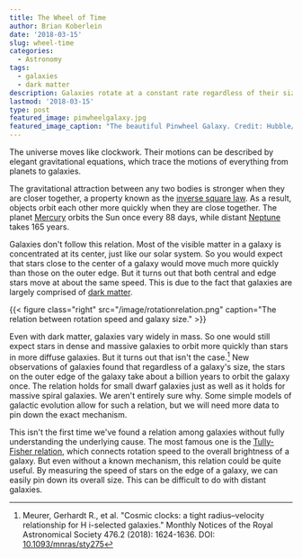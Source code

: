 ```yaml
---
title: The Wheel of Time
author: Brian Koberlein
date: '2018-03-15'
slug: wheel-time
categories:
  - Astronomy
tags:
  - galaxies
  - dark matter
description: Galaxies rotate at a constant rate regardless of their size
lastmod: '2018-03-15'
type: post
featured_image: pinwheelgalaxy.jpg
featured_image_caption: "The beautiful Pinwheel Galaxy. Credit: Hubble/Suburu"
---
```


The universe moves like clockwork. Their motions can be described by elegant gravitational equations, which trace the motions of everything from planets to galaxies.

The gravitational attraction between any two bodies is stronger when they are closer together, a property known as the [inverse square law](https://briankoberlein.com/2014/03/27/mutual-attraction-2/). As a result, objects orbit each other more quickly when they are close together. The planet [Mercury](https://briankoberlein.com/2014/03/21/icy-hot/) orbits the Sun once every 88 days, while distant [Neptune](https://briankoberlein.com/2014/04/04/neptune-night/) takes 165 years. 

Galaxies don't follow this relation. Most of the visible matter in a galaxy is concentrated at its center, just like our solar system. So you would expect that stars close to the center of a galaxy would move much more quickly than those on the outer edge. But it turns out that both central and edge stars move at about the same speed. This is due to the fact that galaxies are largely comprised of [dark matter](https://briankoberlein.com/2014/08/15/five-facts/). 

{{< figure class="right" src="/image/rotationrelation.png" caption="The relation between rotation speed and galaxy size." >}}

Even with dark matter, galaxies vary widely in mass. So one would still expect stars in dense and massive galaxies to orbit more quickly than stars in more diffuse galaxies. But it turns out that isn't the case.[^1] New observations of galaxies found that regardless of a galaxy's size, the stars on the outer edge of the galaxy take about a billion years to orbit the galaxy once. The relation holds for small dwarf galaxies just as well as it holds for massive spiral galaxies. We aren't entirely sure why. Some simple models of galactic evolution allow for such a relation, but we will need more data to pin down the exact mechanism.

This isn't the first time we've found a relation among galaxies without fully understanding the underlying cause. The most famous one is the [Tully-Fisher relation](https://briankoberlein.com/2013/11/17/tully-fisher-king/), which connects rotation speed to the overall brightness of a galaxy. But even without a known mechanism, this relation could be quite useful. By measuring the speed of stars on the edge of a galaxy, we can easily pin down its overall size. This can be difficult to do with distant galaxies.

[^1]: Meurer, Gerhardt R., et al. "Cosmic clocks: a tight radius–velocity relationship for H i-selected galaxies." Monthly Notices of the Royal Astronomical Society 476.2 (2018): 1624-1636. DOI: [10.1093/mnras/sty275](https://arxiv.org/abs/1803.04716)